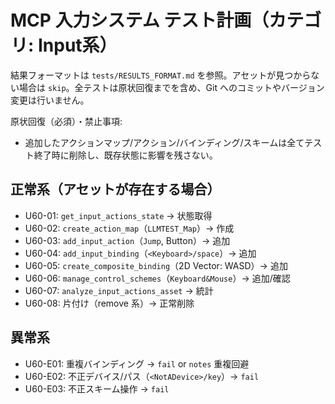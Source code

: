 # MCP 入力システム テスト計画（カテゴリ: Input系）

結果フォーマットは `tests/RESULTS_FORMAT.md` を参照。アセットが見つからない場合は `skip`。全テストは原状回復までを含め、Git へのコミットやバージョン変更は行いません。

原状回復（必須）・禁止事項:
- 追加したアクションマップ/アクション/バインディング/スキームは全てテスト終了時に削除し、既存状態に影響を残さない。

## 正常系（アセットが存在する場合）

- U60-01: `get_input_actions_state` → 状態取得
- U60-02: `create_action_map`（`LLMTEST_Map`）→ 作成
- U60-03: `add_input_action`（`Jump`, Button）→ 追加
- U60-04: `add_input_binding`（`<Keyboard>/space`）→ 追加
- U60-05: `create_composite_binding`（2D Vector: WASD）→ 追加
- U60-06: `manage_control_schemes`（`Keyboard&Mouse`）→ 追加/確認
- U60-07: `analyze_input_actions_asset` → 統計
- U60-08: 片付け（remove 系）→ 正常削除

## 異常系

- U60-E01: 重複バインディング → `fail` or `notes` 重複回避
- U60-E02: 不正デバイス/パス（`<NotADevice>/key`）→ `fail`
- U60-E03: 不正スキーム操作 → `fail`

